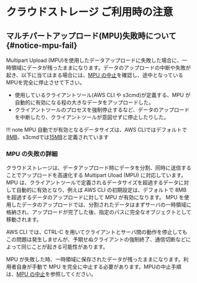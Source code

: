# クラウドストレージ ご利用時の注意

## マルチパートアップロード(MPU)失敗時について {#notice-mpu-fail}

Multipart Upload (MPU)を使用したデータアップロードに失敗した場合に、一時領域にデータが残ったままになります。データのアップロードの中断や失敗が起き、以下に当てはまる場合には、[MPU の中止](usage.md#abort-mpu)を確認し、途中となっているMPUを完全に停止させて下さい。

* 使用しているクライアントツール(AWS CLI や s3cmd)が定義する、MPU が自動的に有効になる程の大きなデータをアップロードした。
* クライアントツールのプロセスを強制停止するなど、データのアップロードを中断したり、クライアントツールが意図せずに停止したりした。

!!! note
    MPU 自動でが有効となるデータサイズは、AWS CLIではデフォルトで [8MB](https://docs.aws.amazon.com/cli/latest/topic/s3-config.html#multipart-threshold)、s3cmdでは[15MB](https://s3tools.org/kb/item13.htm)と定義されています

### MPU の失敗の詳細

クラウドストレージは、データアップロード時にデータを分割、同時に送信することでアップロードを高速化する Multipart Uload (MPU) に対応しています。
MPU は、クライアントツールで定義されるデータサイズを超過するデータに対して自動的に有効となり、例えば AWS CLI の初期設定は、デフォルトで 8MB を超過するデータのアップロードに対して MPU が有効になります。
MPU を使用したデータのアップロードでは、分割されたデータはまずサーバの一時領域に格納され、アップロードが完了した後、指定のパスに完全なオブジェクトとして移動されます。

AWS CLI では、CTRL-C を用いてクライアントとサーバ間の動作を停止してもこの問題は発生しませんが、予期せぬクライアントの強制終了、通信切断などによって同じことが起きる可能性があります。

MPU が失敗した時、一時領域に保存されたデータが残ったままになります。利用者自身が手動で MPU を完全に中止する必要があります。MPUの中止手順は、[MPU の中止](usage.md#abort-mpu)を参照してください。

